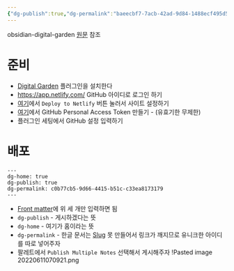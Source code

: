 ```yaml
---
{"dg-publish":true,"dg-permalink":"baeecbf7-7acb-42ad-9d84-1488ecf495d5","permalink":"/baeecbf7-7acb-42ad-9d84-1488ecf495d5/","dgHomeLink":true,"dgPassFrontmatter":false}
---
```


obsidian-digital-garden [원문](https://github.com/oleeskild/obsidian-digital-garden#configuration) 참조

# 준비
- [Digital Garden](https://obsidian.md/plugins?search=publish%20digital%20garden) 플러그인을 설치한다
- https://app.netlify.com/ GitHub 아이디로 로그인 하기
- [여기](https://github.com/oleeskild/digitalgarden)에서 `Deploy to Netlify` 버튼 눌러서 사이트 설정하기
- [여기](https://github.com/settings/tokens/new?scopes=repo)에서 GitHub Personal Access Token 만들기 - (유효기한 무제한)
- 플러그인 세팅에서 GitHub 설정 입력하기

# 배포
```
---
dg-home: true
dg-publish: true
dg-permalink: c0b77cb5-9d66-4415-b51c-c33ea8173179
---
```
- [Front matter](https://help.obsidian.md/Advanced+topics/YAML+front+matter)에 위 세 개만 입력하면 됨
- `dg-publish` - 게시하겠다는 뜻
- `dg-home` - 여기가 홈이라는 뜻
- `dg-permalink` - 한글 문서는 [Slug](https://en.wikipedia.org/wiki/Clean_URL#Slug) 못 만들어서 링크가 깨지므로 유니크한 아이디를 따로 넣어주자
- 팔레트에서 `Publish Multiple Notes` 선택해서 게시해주자
!Pasted image 20220611070921.png
